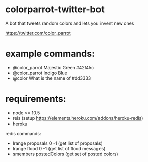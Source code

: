 # colorparrot-twitter-bot
A bot that tweets random colors and lets you invent new ones

https://twitter.com/color_parrot

# example commands:
  - @color_parrot Majestic Green #42f45c
  - @color_parrot Indigo Blue
  - @color What is the name of #dd3333

# requirements:
  - node >= 10.5
  - reis (setup https://elements.heroku.com/addons/heroku-redis)
  - heroku 
  
redis commands:
 - lrange proposals 0 -1 (get list of proposals)
 - lrange flood 0 -1 (get list of flood messages)
 - smembers postedColors (get set of posted colors)

